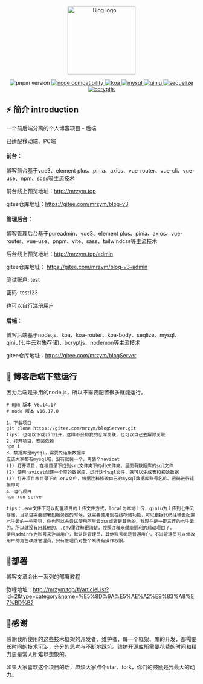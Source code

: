 <p align="center">
  <a href="http://39.108.51.116/#/login" target="_blank" rel="noopener noreferrer">
    <img width="180" src="https://img.shields.io/badge/%E5%B0%8F%E5%BC%A0%E7%9A%84%E5%8D%9A%E5%AE%A2%E5%90%8E%E7%AB%AF-v1.0.0-important" alt="Blog logo">
  </a>
</p>



<p align="center">
  <img src="https://img.shields.io/badge/npm-v6.14.17-blue" alt="pnpm version">
  <a href="https://nodejs.org/en/about/releases/">
    <img src="https://img.shields.io/badge/node-v16.17.0-green" alt="node compatibility">
  </a>
  <a href="https://koa.bootcss.com/#">
    <img src="https://img.shields.io/badge/koa-v%5E2.7.0-blue" alt="koa">
  </a>
  <a href="https://github.com/brianmario/mysql2">
    <img src="https://img.shields.io/badge/mysql2-v%5E3.1.2-ff69b4" alt="mysql">
  </a>
  <a href="https://www.qiniu.com/">
    <img src="https://img.shields.io/badge/qiniu-v%5E7.8.0-blue" alt="qiniu">
  </a>
  <a href="https://www.sequelize.cn/">
    <img src="https://img.shields.io/badge/sequelize-v%5E6.29.0-orange" alt="sequelize">
  </a>
  <a href="https://www.npmjs.com/package/bcryptjs">
    <img src="https://img.shields.io/badge/bcryptjs-v%5E2.4.3-brightgreen" alt="bcryptjs">
  </a>
</p>





## ⚡ 简介 introduction

一个前后端分离的个人博客项目 - 后端

已适配移动端、PC端

#### 前台：

博客前台基于vue3、element plus、pinia、axios、vue-router、vue-cli、vue-use、npm、scss等主流技术

前台线上预览地址：http://mrzym.top

gitee仓库地址：https://gitee.com/mrzym/blog-v3

#### 管理后台：

博客管理后台基于pureadmin、vue3、element plus、pinia、axios、vue-router、vue-use、pnpm、vite、sass、tailwindcss等主流技术

后台线上预览地址：http://mrzym.top/admin

gitee仓库地址： https://gitee.com/mrzym/blog-v3-admin

测试账户: test

密码: test123

也可以自行注册用户

#### 后端：

博客后端基于node.js、koa、koa-router、koa-body、seqlize、mysql、qiniu(七牛云对象存储)、bcryptjs、nodemon等主流技术

gitee仓库地址：https://gitee.com/mrzym/blogServer

## 🚀 博客后端下载运行

因为后端是采用的node.js，所以不需要配置很多就能运行。

```git
# npm 版本 v6.14.17
# node 版本 v16.17.0

1、下载项目
git clone https://gitee.com/mrzym/blogServer.git
tips: 也可以下载zip打开，这样不会和我的仓库关联，也可以自己去解除关联
2、打开项目，安装依赖
npm i
3、数据库是mysql，需要先连接数据库
应该大家都有mysql吧，没有就装一个，再装个navicat
(1) 打开项目，在根目录下找到src文件夹下的db文件夹，里面有数据库的sql文件
(2) 使用navicat创建一个空的数据库，运行这个sql文件，就可以生成表和初始数据
(3) 打开项目根目录下的.env文件，根据注释修改自己的mysql数据库账号名称、密码进行连接即可
4、运行项目 
npm run serve 

tips：.env文件下可以配置项目的上传文件方式，local为本地上传，qiniu为上传到七牛云存储，当项目需要部署到服务器的时候，就需要使用到在线存储功能，可以根据代码注释去配置七牛云的一些密钥，你也可以去尝试使用阿里云oss或者是其他的，我现在是一键三连的七牛云的，所以就没有用其他的。.env里注释很清楚，按照注释来就能顺利的启动项目了。
使用admin作为账号来注册用户，默认是管理员，其他账号都是普通用户，不过管理员可以修改用户的角色改成管理员，只有管理员对整个系统有操作权限。
```


## 🌈部署

博客文章会出一系列的部署教程

教程地址：http://mrzym.top/#/articleList?id=2&type=category&name=%E5%8D%9A%E5%AE%A2%E9%83%A8%E7%BD%B2

## 🥰感谢

感谢我所使用的这些技术框架的开发者、维护者，每一个框架、库的开发，都需要长时间的技术沉淀，充分的思考与不断地踩坑。维护开源库所需要花费的时间和精力更是常人所难以想象的。

如果大家喜欢这个项目的话，麻烦大家点个star、fork，你们的鼓励是我最大的动力。

